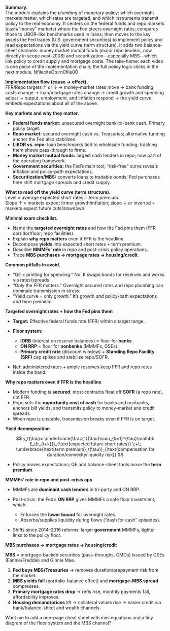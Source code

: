 **Summary.**  
The module explains the *plumbing* of monetary policy: which overnight markets matter, which rates are targeted, and which instruments transmit policy to the real economy. It centers on the federal funds and repo markets (cash/“money” markets) where the Fed steers overnight rates; compares those to LIBOR-like benchmarks used in loans; then moves to the key assets the Fed trades (U.S. government securities) to implement policy and read expectations via the yield curve (term structure). It adds two balance-sheet channels: money market mutual funds (major repo lenders, now directly in scope post-2008) and securitization—especially MBS—which link policy to credit supply and mortgage costs. The take-home: each video is one piece of the implementation chain; the full policy logic clicks in the next module. fileciteturn0file0

**Implementation flow (cause → effect).**  
FFR/Repo targets ↑ or ↓ → money-market rates move → bank funding costs change → loan/mortgage rates change → credit growth and spending adjust → output, employment, and inflation respond → the yield curve embeds expectations about all of the above.

**Key markets and why they matter.**  
- **Federal funds market:** unsecured overnight bank-to-bank cash. Primary policy target.  
- **Repo market:** secured overnight cash vs. Treasuries; alternative funding anchor the Fed also stabilizes.  
- **LIBOR vs. repo:** loan benchmarks tied to wholesale funding; tracking them shows pass-through to firms.  
- **Money market mutual funds:** largest cash lenders in repo; now part of the operating framework.  
- **Government securities:** the Fed’s main tool; “risk-free” curve reveals inflation and policy-path expectations.  
- **Securitization/MBS:** converts loans to tradable bonds; Fed purchases here shift mortgage spreads and credit supply.

**What to read off the yield curve (term structure).**  
Level = average expected short rates + term premium.  
Slope ↑ = markets expect firmer growth/inflation; slope ↓ or inverted = markets expect future cuts/slowdown.

**Minimal exam checklist.**  
- Name the **targeted overnight rates** and how the Fed pins them (FFR corridor/floor; repo facilities).  
- Explain **why repo matters** even if FFR is the headline.  
- Decompose **yields** into expected short rates + term premium.  
- Describe **MMMFs’ role** in repo and post-crisis policy operations.  
- Trace **MBS purchases → mortgage rates → housing/credit**.

**Common pitfalls to avoid.**  
- “QE = printing for spending.” No. It swaps bonds for reserves and works via rates/spreads.  
- “Only the FFR matters.” Overnight secured rates and repo plumbing can dominate transmission in stress.  
- “Yield curve = only growth.” It’s growth *and* policy-path expectations *and* term premium.




**Targeted overnight rates + how the Fed pins them**

* **Target:** Effective federal funds rate (FFR) within a target range.
* **Floor system:**

  * **IORB** (interest on reserve balances) = floor for **banks**.
  * **ON RRP** = floor for **nonbanks** (MMMFs, GSEs).
  * **Primary credit rate** (discount window) + **Standing Repo Facility (SRF)** cap spikes and stabilize repo/SOFR.
* Net: administered rates + ample reserves keep FFR and repo rates inside the band.

**Why repo matters even if FFR is the headline**

* Modern funding is **secured**; most contracts float off **SOFR** (a repo rate), not FFR.
* Repo sets the **opportunity cost of cash** for banks and nonbanks, anchors bill yields, and transmits policy to money-market and credit spreads.
* When repo is unstable, transmission breaks even if FFR is on target.

**Yield decomposition**

$$
y_t(\tau)= \underbrace{\frac{1}{\tau}\sum_{k=1}^{\tau}\mathbb E_t[r_{t+k}]}_{\text{expected future short rates}} \;+\; \underbrace{\text{term premium}_t(\tau)}_{\text{compensation for duration/convexity/liquidity risk}}
$$

* Policy moves expectations; QE and balance-sheet tools move the **term premium**.

**MMMFs’ role in repo and post-crisis ops**

* MMMFs are **dominant cash lenders** in tri-party and ON RRP.
* Post-crisis: the Fed’s **ON RRP** gives MMMFs a safe floor investment, which:

  * Enforces the **lower bound** for overnight rates.
  * Absorbs/supplies liquidity during flows (“dash for cash” episodes).
* Shifts since 2014–2016 reforms: larger **government** MMMFs, tighter links to the policy floor.

**MBS purchases → mortgage rates → housing/credit**

**MBS** = mortgage-backed securities (pass-throughs, CMOs) issued by GSEs (Fannie/Freddie) and Ginnie Mae.
1. **Fed buys MBS/Treasuries** → removes duration/prepayment risk from the market.
2. **MBS yields fall** (portfolio-balance effect) and **mortgage-MBS spread** compresses.
3. **Primary mortgage rates drop** → refis rise, monthly payments fall, affordability improves.
4. **Housing demand/prices** lift → collateral values rise → easier credit via bank/balance-sheet and wealth channels.

Want me to add a one-page cheat sheet with mini equations and a tiny diagram of the floor system and the MBS channel?
